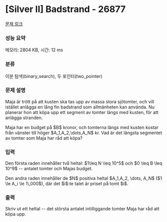 # [Silver II] Badstrand - 26877 

[문제 링크](https://www.acmicpc.net/problem/26877) 

### 성능 요약

메모리: 2804 KB, 시간: 12 ms

### 분류

이분 탐색(binary_search), 두 포인터(two_pointer)

### 문제 설명

<p>Maja är trött på att kusten ska tas upp av massa stora sjötomter, och vill istället anlägga en lång fin badstrand som allmänheten kan använda. Nu planerar hon att köpa upp ett segment av tomter längs med kusten, för att anlägga stranden.</p>

<p>Maja har en budget på $B$ kronor, och tomterna längs med kusten kostar från vänster till höger $A_1,A_2,\dots,A_N$ kr. Vad är det längsta segmentet av tomter som Maja har råd att köpa?</p>

### 입력 

 <p>Den första raden innehåller två heltal: $1\leq N \leq 10^5$ och $0 \leq B \leq 10^9$ -- antalet tomter och Majas budget.</p>

<p>Den andra raden innehåller de $N$ positiva heltal $A_1,A_2, \dots, A_N$ ($1 \le A_i \le 1\,000$), där det $i$:te talet är priset på tomt $i$.</p>

### 출력 

 <p>Skriv ut ett heltal -- det största antalet intilliggande tomter Maja har råd att köpa upp.</p>


